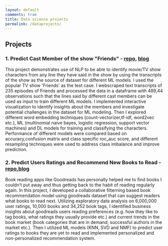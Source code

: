```yaml
---
layout: default
comments: true
title: Data science projects
permalink: /dataprojects/
---
```

## Projects
### 1. Predict Cast Member of the show "Friends" - [repo,](https://github.com/shamafarabi/Predicting-Cast-Member-of-the-TV-show-Friends-using-NLP) [blog](https://github.com/shamafarabi/Predicting-Cast-Member-of-the-TV-show-Friends-using-NLP/blob/master/Project%20Report.ipynb)
This project demonstrates use of NLP to be able to identify movie/TV show characters from any line they have said in the show by using the transcripts of the show as the source of dataset for different ML models. I used the popular TV show 'Friends' as the test case. I webscraped text transcripts of 235 episodes of Friends and processed the data in a dataframe with 489,44 observations such that the lines said by different cast members can be used as input to train different ML models. I implemented interactive visualization to identify insights about the members and investigate potential challenges in the dataset for ML modeling. Then I explored different word embedding techniques (count-vectorizer,tf-idf, word2vec etc.), ML (multinomial naive bayes, logistic regression, support vector machines) and DL models  for training and classifying the characters. Performance of different models were compared based on accuracy,confusion matrix and class specific roc_auc score, and different resampling techniques were used to address class imbalance and improve prediction.

### 2. Predict Users Ratings and Recommend New Books to Read - [repo,](Book_Recommendation_Engine)[blog](https://nbviewer.jupyter.org/github/shamafarabi/Capstone_1_Book_Recommendation/blob/master/Milestone%20Report/Milestone%20Report.ipynb)
Book reading apps like Goodreads has personally helped me to find books I couldn’t put away and thus getting back to the habit of reading regularly again. In this project, I developed a collaborative filterning based book recommendation model using goodreads dataset that can suggest readers what books to read next.  Utilizing exploratory data analysis on  6,000,000 user ratings, 10,000 books and 34,252 book tags, I identified business insights  about goodreads users reading preferences (e.g. how they like to tag books, what ratings they usually provide etc.) and current trends in the book market (book categories that are in demand, successful authors in the market etc.). Then I utilized ML models (KNN, SVD and NMF) to predict user ratings to books they are yet to read and implemented personalized and non-personalized recommendation system.
